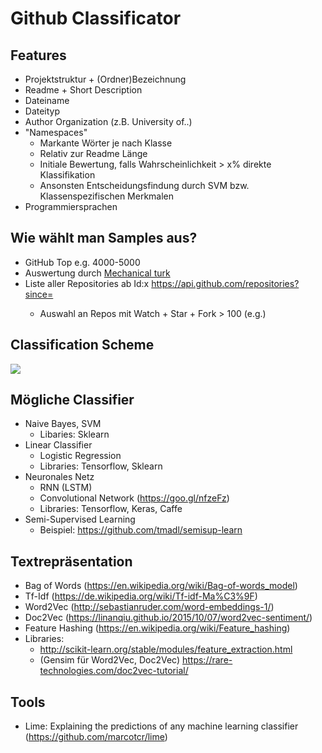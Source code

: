 # Github Classificator

## Features

* Projektstruktur + (Ordner)Bezeichnung
* Readme + Short Description
* Dateiname
* Dateityp
* Author Organization (z.B. University of..)
* "Namespaces"
  * Markante Wörter je nach Klasse
  * Relativ zur Readme Länge
  * Initiale Bewertung, falls Wahrscheinlichkeit > x% direkte Klassifikation
  * Ansonsten Entscheidungsfindung durch SVM bzw. Klassenspezifischen Merkmalen
* Programmiersprachen
  
## Wie wählt man Samples aus?

* GitHub Top e.g. 4000-5000 
* Auswertung durch [Mechanical turk](https://www.mturk.com/)
* Liste aller Repositories ab Id:x https://api.github.com/repositories?since=<x>
  * Auswahl an Repos mit Watch + Star + Fork > 100 (e.g.)

## Classification Scheme

<img src="https://github.com/Ichaelus/GithubClassificator/raw/master/classificator-skizze.png">

## Mögliche Classifier

* Naive Bayes, SVM
  * Libaries: Sklearn
* Linear Classifier
  * Logistic Regression
  * Libraries: Tensorflow, Sklearn
* Neuronales Netz 
  * RNN (LSTM)
  * Convolutional Network (https://goo.gl/nfzeFz)
  * Libraries: Tensorflow, Keras, Caffe 
* Semi-Supervised Learning
  * Beispiel: https://github.com/tmadl/semisup-learn

## Textrepräsentation
* Bag of Words (https://en.wikipedia.org/wiki/Bag-of-words_model)
* Tf-Idf (https://de.wikipedia.org/wiki/Tf-idf-Ma%C3%9F)
* Word2Vec (http://sebastianruder.com/word-embeddings-1/)
* Doc2Vec (https://linanqiu.github.io/2015/10/07/word2vec-sentiment/)
* Feature Hashing (https://en.wikipedia.org/wiki/Feature_hashing)
* Libraries:
  * http://scikit-learn.org/stable/modules/feature_extraction.html
  * (Gensim für Word2Vec, Doc2Vec) https://rare-technologies.com/doc2vec-tutorial/

## Tools
* Lime: Explaining the predictions of any machine learning classifier (https://github.com/marcotcr/lime)
